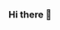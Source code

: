 ### Hi there 👋

<!--
**filboliveira/filboliveira** is a ✨ _special_ ✨ repository because its `README.md` (this file) appears on your GitHub profile.

Here are some ideas to get you started:

- 🔭 Hoje estou desenvolvendo cursos e treinamento online...
- 🌱 Estudando desenvolvimento web ...
- ✉️ Contate-me no email: filipe.oliveira@educatecweb.com
